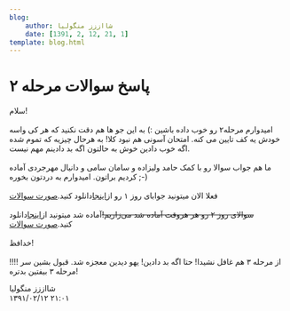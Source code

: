 ```yaml
---
blog:
    author: شااززز منگولیا
    date: [1391, 2, 12, 21, 1]
template: blog.html
---
```

# پاسخ سوالات مرحله ۲

<div class="cnt">
سلام!<br/><br/>امیدوارم مرحله۲ رو خوب داده باشین :) به این جو ها هم دقت نکنید که هر کی واسه خودش یه کف تایین می کنه. امتحان آسونی هم نبود کلا! به هرحال چیزیه که تموم شده اگه خوب دادین خوش به حالتون اگه بد دادینم مهم نیست.<br/><br/>ما هم جواب سوالا رو با کمک حامد ولیزاده و سامان سامی و دانیال مهرجردی آماده کردیم براتون. امیدوارم به دردتون بخوره ;-)<br/><br/>فعلا الان میتونید جوابای روز ۱ رو از<a href="http://s3.picofile.com/file/7370414408/m2_sol.pdf.html">اینجا</a>دانلود کنید.<a href="http://www.inoi.ir/wp-content/uploads/problem-archive/2nd-rounds/22/22_second_day1.pdf">صورت سوالات</a><br/><br/><strike>سوالای روز ۲ رو هر هروقت آماده شد می‌زاریم!</strike>آماده شد میتونید از<a href="http://s3.picofile.com/file/7370690107/m2_sol2.pdf.html">اینجا</a>دانلود کنید.<a href="http://www.inoi.ir/wp-content/uploads/problem-archive/2nd-rounds/22/22_second_day2.pdf">صورت سوالات</a><br/><br/>خدافظ!<br/><br/>!!!! از مرحله ۳ هم غافل نشیدا! حتا اگه بد دادین! یهو دیدین معجزه شد. قبول بشین سر مرحله ۳ بیفتین بدتره!<p></p>
</div>

<div class="blog-info">
    <div class="blog-author">شااززز منگولیا</div>
    <div class="blog-date">۱۳۹۱/۰۲/۱۲ ۲۱:۰۱</div>
</div>

